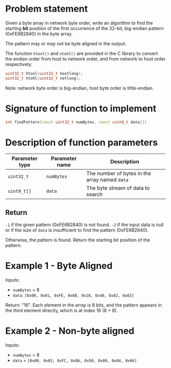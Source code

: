 # Problem statement

Given a byte array in network byte order, write an algorithm to find the starting **bit** position of the first occurrence of the 32-bit, big-endian pattern (0xFE6B2840) in the byte array.

The pattern may or may not be byte aligned in the output.

The function `htonl()` and `ntohl()` are provided in the C library to convert the endian order from host to network order, and from network to host order respectively:

```c
uint32_t htonl(uint32_t hostlong);
uint32_t ntohl(uint32_t netlong);
```

Note: network byte order is big-endian, host byte order is little-endian.

# Signature of function to implement

```cpp
int findPattern(const uint32_t numBytes, const uint8_t data[])
```

# Description of function parameters

| Parameter type | Parameter name | Description                                   |
|----------------|----------------|-----------------------------------------------|
| `uint32_t`     | `numBytes`     | The number of bytes in the array named `data` |
| `uint8_t[]`    | `data`         | The byte stream of data to search             |

## Return

`-1` if the given pattern (0xFE6B2840) is not found.
`-2` if the input data is null or if the size of `data` is insufficient to find the pattern (0xFE6B2840).

Otherwise, the pattern is found. Return the starting bit position of the pattern.

# Example 1 - Byte Aligned

Inputs:

* `numBytes` = 8
* `data`: `[0x00, 0x01, 0xFE, 0x6B, 0x28, 0x40, 0x02, 0x03]`

Return: "16". Each element in the array is 8 bits, and the pattern appears in the third element directly, which is at index 16 (8 + 8).

# Example 2 - Non-byte aligned

Inputs:

* `numBytes` = 8
* `data` = `[0x00, 0x03, 0xFC, 0xD6, 0x50, 0x80, 0x04, 0x06]`